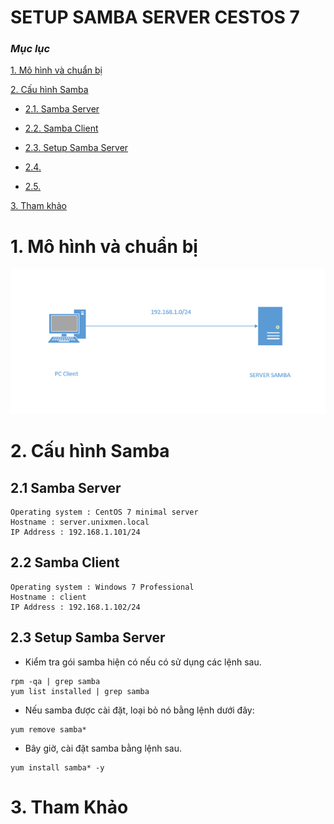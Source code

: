 # SETUP SAMBA SERVER CESTOS 7

### ***Mục lục***

[1.	Mô hình và chuẩn bị](#1)

[2.	Cấu hình Samba](#2)

- [2.1.	Samba Server](#2.1)

- [2.2.	Samba Client](#2.2)

- [2.3.	Setup Samba Server](#2.3)

- [2.4. ](#2.4)

- [2.5. ](#2.5)

[3. Tham khảo](#3)

<a name = '1'></a>
# 1. Mô hình và chuẩn bị
![img](../images/mohinh_samba.png)

<a name = '2'></a>
# 2. Cấu hình Samba
<a name = '2.1'></a>

## 2.1 Samba Server
```
Operating system : CentOS 7 minimal server
Hostname : server.unixmen.local
IP Address : 192.168.1.101/24
```

<a name = '2.2'></a>
## 2.2 Samba Client
```
Operating system : Windows 7 Professional
Hostname : client
IP Address : 192.168.1.102/24
```
<a name = '2.3'></a>
## 2.3 Setup Samba Server
- Kiểm tra gói samba hiện có nếu có sử dụng các lệnh sau.
```
rpm -qa | grep samba
yum list installed | grep samba
```
- Nếu samba được cài đặt, loại bỏ nó bằng lệnh dưới đây:
```
yum remove samba*
```
- Bây giờ, cài đặt samba bằng lệnh sau.
```
yum install samba* -y
```

<a name = '3'></a>
# 3. Tham Khảo
